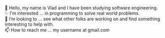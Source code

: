 👋 Hello, my name is Vlad and I have been studying software engineering. <br>
✨ I'm interested ... in programming to solve real world problems.<br>
💞️ I’m looking to ... see what other folks are working on and find something interesting to help with.<br>
📫 How to reach me ... my username at gmail.com

<!---
vblanton/vblanton is a ✨ special ✨ repository because its `README.md` (this file) appears on your GitHub profile.
You can click the Preview link to take a look at your changes.
--->
